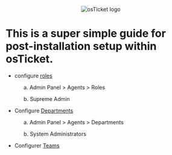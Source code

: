 <p align="center">
<img src="https://i.imgur.com/Clzj7Xs.png" alt="osTicket logo"/>
</p>

<h1>This is a super simple guide for post-installation setup within osTicket.</h1>
<ul>
  <li>configure <a href="https://docs.osticket.com/en/latest/Admin/Agents/Roles.html" target="_blank"> roles </a></li>
  <ol>a. Admin Panel > Agents > Roles</ol>
  <ol>b. Supreme Admin</ol>
</ul> 
<ul>
  <li>Configure <a href="https://docs.osticket.com/en/latest/Admin/Agents/Departments.html" target="_blank"> Departments </a></li>
  <ol>a. Admin Panel > Agents > Departments</ol>
  <ol>b. System Administrators</ol>
</ul>
<ul>
  <li>Configurer <a href="https://docs.osticket.com/en/latest/Admin/Agents/Teams.html" target="_blank"> Teams </a></li>
</ul>
